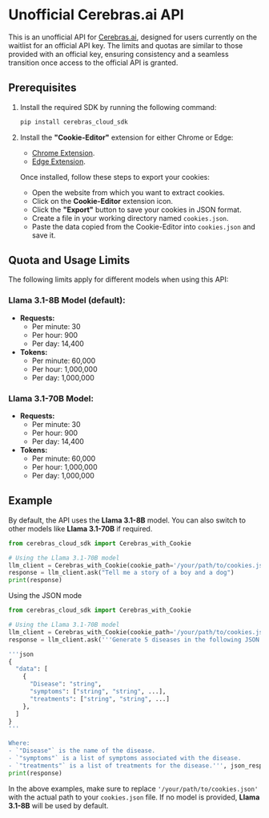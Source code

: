 # Unofficial Cerebras.ai API

This is an unofficial API for [Cerebras.ai](https://www.cerebras.net/), designed for users currently on the waitlist for an official API key. The limits and quotas are similar to those provided with an official key, ensuring consistency and a seamless transition once access to the official API is granted.

## Prerequisites

1. Install the required SDK by running the following command:

   ```bash
   pip install cerebras_cloud_sdk
   ```

2. Install the **"Cookie-Editor"** extension for either Chrome or Edge:
   - [Chrome Extension](https://chromewebstore.google.com/detail/cookie-editor/hlkenndednhfkekhgcdicdfddnkalmdm).
   - [Edge Extension](https://microsoftedge.microsoft.com/addons/detail/cookieeditor/neaplmfkghagebokkhpjpoebhdledlfi).

   Once installed, follow these steps to export your cookies:
   - Open the website from which you want to extract cookies.
   - Click on the **Cookie-Editor** extension icon.
   - Click the **"Export"** button to save your cookies in JSON format.
   - Create a file in your working directory named `cookies.json`.
   - Paste the data copied from the Cookie-Editor into `cookies.json` and save it.

## Quota and Usage Limits

The following limits apply for different models when using this API:

### Llama 3.1-8B Model (default):
- **Requests:**
  - Per minute: 30
  - Per hour: 900
  - Per day: 14,400
- **Tokens:**
  - Per minute: 60,000
  - Per hour: 1,000,000
  - Per day: 1,000,000

### Llama 3.1-70B Model:
- **Requests:**
  - Per minute: 30
  - Per hour: 900
  - Per day: 14,400
- **Tokens:**
  - Per minute: 60,000
  - Per hour: 1,000,000
  - Per day: 1,000,000

## Example

By default, the API uses the **Llama 3.1-8B** model. You can also switch to other models like **Llama 3.1-70B** if required.

```python
from cerebras_cloud_sdk import Cerebras_with_Cookie

# Using the Llama 3.1-70B model
llm_client = Cerebras_with_Cookie(cookie_path='/your/path/to/cookies.json', model='llama3.1-70b')
response = llm_client.ask("Tell me a story of a boy and a dog")
print(response)
```
Using the JSON mode 
```python
from cerebras_cloud_sdk import Cerebras_with_Cookie

# Using the Llama 3.1-70B model
llm_client = Cerebras_with_Cookie(cookie_path='/your/path/to/cookies.json', model='llama3.1-70b')
response = llm_client.ask('''Generate 5 diseases in the following JSON format:

'''json
{
  "data": [
    {
      "Disease": "string",
      "symptoms": ["string", "string", ...],
      "treatments": ["string", "string", ...]
    },
  ]
}
'''

Where:
- `"Disease"` is the name of the disease.
- `"symptoms"` is a list of symptoms associated with the disease.
- `"treatments"` is a list of treatments for the disease.''', json_response=True)
print(response)
```
In the above examples, make sure to replace `'/your/path/to/cookies.json'` with the actual path to your `cookies.json` file. If no model is provided, **Llama 3.1-8B** will be used by default.
